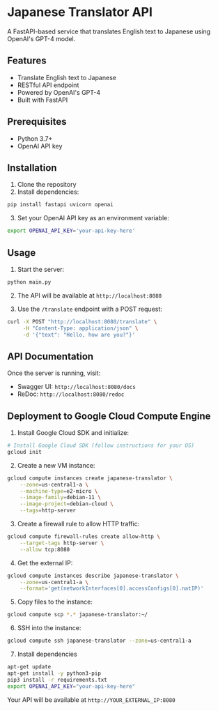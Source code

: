 
# Japanese Translator API

A FastAPI-based service that translates English text to Japanese using OpenAI's GPT-4 model.

## Features

- Translate English text to Japanese
- RESTful API endpoint
- Powered by OpenAI's GPT-4
- Built with FastAPI

## Prerequisites

- Python 3.7+
- OpenAI API key

## Installation

1. Clone the repository
2. Install dependencies:
```bash
pip install fastapi uvicorn openai
```
3. Set your OpenAI API key as an environment variable:
```bash
export OPENAI_API_KEY='your-api-key-here'
```

## Usage

1. Start the server:
```bash
python main.py
```

2. The API will be available at `http://localhost:8080`

3. Use the `/translate` endpoint with a POST request:
```bash
curl -X POST "http://localhost:8080/translate" \
     -H "Content-Type: application/json" \
     -d '{"text": "Hello, how are you?"}'
```

## API Documentation

Once the server is running, visit:
- Swagger UI: `http://localhost:8080/docs`
- ReDoc: `http://localhost:8080/redoc`



## Deployment to Google Cloud Compute Engine

1. Install Google Cloud SDK and initialize:
```bash
# Install Google Cloud SDK (follow instructions for your OS)
gcloud init
```

2. Create a new VM instance:
```bash
gcloud compute instances create japanese-translator \
    --zone=us-central1-a \
    --machine-type=e2-micro \
    --image-family=debian-11 \
    --image-project=debian-cloud \
    --tags=http-server

```
3. Create a firewall rule to allow HTTP traffic:
```bash
gcloud compute firewall-rules create allow-http \
    --target-tags http-server \
    --allow tcp:8080
```

4. Get the external IP:
```bash
gcloud compute instances describe japanese-translator \
    --zone=us-central1-a \
    --format='get(networkInterfaces[0].accessConfigs[0].natIP)'
```

5. Copy files to the instance:
```bash
gcloud compute scp *.* japanese-translator:~/
```


6. SSH into the instance:
```bash
gcloud compute ssh japanese-translator --zone=us-central1-a
```

7. Install dependencies

```bash
apt-get update
apt-get install -y python3-pip
pip3 install -r requirements.txt
export OPENAI_API_KEY="your-api-key-here"
```


Your API will be available at `http://YOUR_EXTERNAL_IP:8080`

